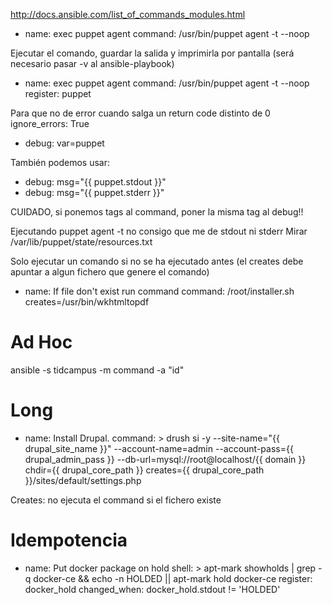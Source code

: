 http://docs.ansible.com/list_of_commands_modules.html

- name: exec puppet agent
  command: /usr/bin/puppet agent -t --noop


Ejecutar el comando, guardar la salida y imprimirla por pantalla (será necesario pasar -v al ansible-playbook)
- name: exec puppet agent
  command: /usr/bin/puppet agent -t --noop
  register: puppet

Para que no de error cuando salga un return code distinto de 0
ignore_errors: True


- debug: var=puppet

También podemos usar:
- debug: msg="{{ puppet.stdout }}"
- debug: msg="{{ puppet.stderr }}"

CUIDADO, si ponemos tags al command, poner la misma tag al debug!!

Ejecutando puppet agent -t no consigo que me de stdout ni stderr
Mirar /var/lib/puppet/state/resources.txt


Solo ejecutar un comando si no se ha ejecutado antes (el creates debe apuntar a algun fichero que genere el comando)
- name: If file don't exist run command
  command: /root/installer.sh creates=/usr/bin/wkhtmltopdf


# Ad Hoc
ansible -s tidcampus -m command -a "id"


# Long
- name: Install Drupal.
  command: >
    drush si -y
    --site-name="{{ drupal_site_name }}"
    --account-name=admin
    --account-pass={{ drupal_admin_pass }}
    --db-url=mysql://root@localhost/{{ domain }}
    chdir={{ drupal_core_path }}
    creates={{ drupal_core_path }}/sites/default/settings.php

Creates: no ejecuta el command si el fichero existe


# Idempotencia
- name: Put docker package on hold
  shell: >
         apt-mark showholds | grep -q docker-ce
         && echo -n HOLDED
         || apt-mark hold docker-ce
  register: docker_hold
  changed_when: docker_hold.stdout != 'HOLDED'

